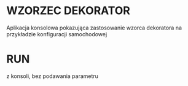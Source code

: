 # WZORZEC DEKORATOR

Aplikacja konsolowa pokazująca zastosowanie wzorca dekoratora na przykładzie
konfiguracji samochodowej

# RUN

z konsoli, bez podawania parametru
